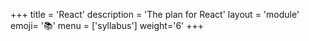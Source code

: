 +++
title = 'React'
description = 'The plan for React'
layout = 'module'
emoji= '📚'
menu = ['syllabus']
weight='6'
+++
